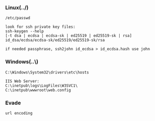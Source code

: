 ### Linux(../)
```
/etc/passwd

look for ssh private key files:
ssh-keygen --help
[-t dsa | ecdsa | ecdsa-sk | ed25519 | ed25519-sk | rsa]
id_dsa/ecdsa/ecdsa-sk/ed25519/ed25519-sk/rsa

if needed passphrase, ssh2john id_ecdsa > id_ecdsa.hash use john
```
### Windows(..\\)
```
C:\Windows\System32\drivers\etc\hosts

IIS Web Server:
C:\inetpub\logs\LogFiles\W3SVC1\
C:\inetpub\wwwroot\web.config
```

### Evade
```
url encoding
```
